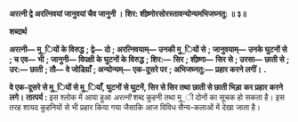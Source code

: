**अरत्नी द्वे अरत्निवयां जानुवयां चैव जानुनी ।** **शिर: शीष्र्णोरसोरस्तावन्योन्यमभिजघ्नतु: ॥ ३॥** 

**शब्दार्थ** 

**अरत्नी—** **मु_ियों के विरुद्ध** **; द्वे—** **दो** **; अरत्निवयाम्—** **उनकी मु_ियों से** **; जानुवयाम्—** **उनके घुटनों से** **; च एव—** **भी** **; जानुनी—** **विपक्षी के घुटनों के विरुद्ध** **; शिर:—** **सिर** **; शीष्र्णा—** **सिर से** **; उरसा—** **छाती से** **; उर:—** **छाती** **; तौ—** **वे जोडिय़ाँ** **; अन्योन्यम्—** **एक-दूसरे पर** **; अभिजघ्नतु:—** **प्रहार करने लगीं।** **.** 

**वे एक-दूसरे से मु_ियों से मु_ियाँ, घुटनों से घुटनें, सिर से सिर तथा छाती से छाती भिड़ा** **कर प्रहार करने लगे।** **तात्पर्य :** इस श्लोक में आया हुआ *अरत्नी* शब्द कुहनी तथा मु_ी दोनों का सूचक हो सकता है। इस तरह शायद कुहनियों से भी प्रहार किया गया जैसाकि आज विविध सैन्य-कलाओं में देखा जाता है।  